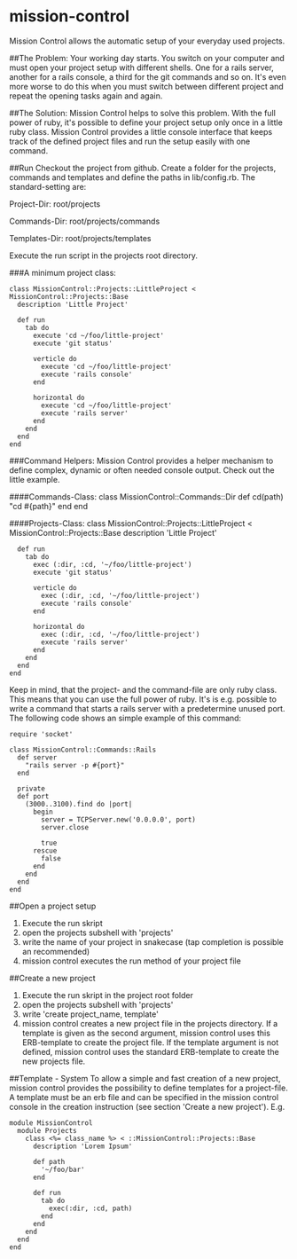 mission-control
===============

Mission Control allows the automatic setup of your everyday used projects.

##The Problem:
Your working day starts. You switch on your computer and must open your project setup with different shells. One for a rails server, another for a rails console, a third for the git commands and so on. It's even more worse to do this when you must switch between different project and repeat the opening tasks again and again.


##The Solution:
Mission Control helps to solve this problem. With the full power of ruby, it's possible to define your project setup only once in a little ruby class. Mission Control provides a little console interface that keeps track of the defined project files and run the setup easily with one command.

##Run
Checkout the project from github. Create a folder for the projects, commands and templates and define the paths in lib/config.rb. The standard-setting are:

Project-Dir: root/projects

Commands-Dir: root/projects/commands

Templates-Dir: root/projects/templates

Execute the run script in the projects root directory.

###A minimum project class:

    class MissionControl::Projects::LittleProject < MissionControl::Projects::Base
      description 'Little Project'

      def run
        tab do
          execute 'cd ~/foo/little-project'
          execute 'git status'

          verticle do
            execute 'cd ~/foo/little-project'
            execute 'rails console'
          end

          horizontal do
            execute 'cd ~/foo/little-project'
            execute 'rails server'
          end
        end
      end
    end

###Command Helpers:
Mission Control provides a helper mechanism to define complex, dynamic or often needed console output. Check out the little example.

####Commands-Class:
    class MissionControl::Commands::Dir
      def cd(path)
        "cd #{path}"
      end
    end

####Projects-Class:
    class MissionControl::Projects::LittleProject < MissionControl::Projects::Base
      description 'Little Project'

      def run
        tab do
          exec (:dir, :cd, '~/foo/little-project')
          execute 'git status'

          verticle do
            exec (:dir, :cd, '~/foo/little-project')
            execute 'rails console'
          end

          horizontal do
            exec (:dir, :cd, '~/foo/little-project')
            execute 'rails server'
          end
        end
      end
    end

Keep in mind, that the project- and the command-file are only ruby class. This means that you can use the full power of ruby. It's is e.g. possible to write a command that starts a rails server with a predetermine unused port. The following code shows an simple example of this command:


    require 'socket'

    class MissionControl::Commands::Rails
      def server
        "rails server -p #{port}"
      end

      private
      def port
        (3000..3100).find do |port|
          begin
            server = TCPServer.new('0.0.0.0', port)
            server.close

            true
          rescue
            false
          end
        end
      end
    end

##Open a project setup
1. Execute the run skript
2. open the projects subshell with 'projects'
3. write the name of your project in snakecase (tap completion is possible an recommended)
4. mission control executes the run method of your project file

##Create a new project
1. Execute the run skript in the project root folder
2. open the projects subshell with 'projects'
3. write 'create project_name, template'
4. mission control creates a new project file in the projects directory. If a template is given as the second argument, mission control uses this ERB-template to create the project file. If the template argument is not defined, mission control uses the standard ERB-template to create the new projects file.

##Template - System
To allow a simple and fast creation of a new project, mission control provides the possibility to define templates for a project-file. A template must be an erb file and can be specified in the mission control console in the creation instruction (see section 'Create a new project'). E.g.

    module MissionControl
      module Projects
        class <%= class_name %> < ::MissionControl::Projects::Base
          description 'Lorem Ipsum'

          def path
            '~/foo/bar'
          end

          def run
            tab do
              exec(:dir, :cd, path)
            end
          end
        end
      end
    end
